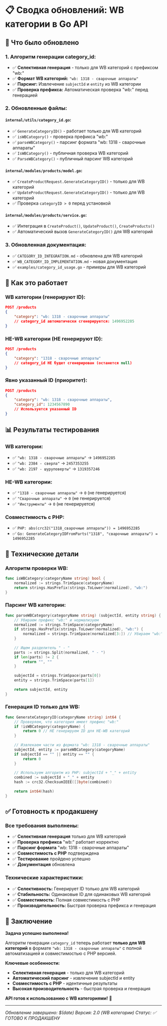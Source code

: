 # 📋 Сводка обновлений: WB категории в Go API

## 🎯 **Что было обновлено**

### **1. Алгоритм генерации category_id:**
- ✅ **Селективная генерация** - только для WB категорий с префиксом "wb:"
- ✅ **Формат WB категорий:** `"wb: 1318 - сварочные аппараты"`
- ✅ **Парсинг:** Извлечение `subjectId` и `entity` из WB категории
- ✅ **Проверка префикса:** Автоматическая проверка "wb:" перед генерацией

### **2. Обновленные файлы:**

#### **`internal/utils/category_id.go`:**
- ✅ `GenerateCategoryID()` - работает только для WB категорий
- ✅ `isWBCategory()` - проверка префикса "wb:"
- ✅ `parseWBCategory()` - парсинг формата "wb: 1318 - сварочные аппараты"
- ✅ `IsWBCategory()` - публичная проверка WB категорий
- ✅ `ParseWBCategory()` - публичный парсинг WB категорий

#### **`internal/modules/products/model.go`:**
- ✅ `CreateProductRequest.GenerateCategoryID()` - только для WB категорий
- ✅ `UpdateProductRequest.GenerateCategoryID()` - только для WB категорий
- ✅ Проверка `categoryID > 0` перед установкой

#### **`internal/modules/products/service.go`:**
- ✅ Интеграция в `CreateProduct()`, `UpdateProduct()`, `CreateProducts()`
- ✅ Автоматический вызов `GenerateCategoryID()` для WB категорий

### **3. Обновленная документация:**
- ✅ `CATEGORY_ID_INTEGRATION.md` - обновлена для WB категорий
- ✅ `WB_CATEGORY_ID_IMPLEMENTATION.md` - новая документация
- ✅ `examples/category_id_usage.go` - примеры для WB категорий

## 🚀 **Как это работает**

### **WB категории (генерируют ID):**
```json
POST /products
{
    "category": "wb: 1318 - сварочные аппараты"
    // category_id автоматически сгенерируется: 1496952285
}
```

### **НЕ-WB категории (НЕ генерируют ID):**
```json
POST /products
{
    "category": "1318 - сварочные аппараты"
    // category_id НЕ будет сгенерирован (останется null)
}
```

### **Явно указанный ID (приоритет):**
```json
POST /products
{
    "category": "wb: 1318 - сварочные аппараты",
    "category_id": 1234567890
    // Используется указанный ID
}
```

## 📊 **Результаты тестирования**

### **WB категории:**
- ✅ `"wb: 1318 - сварочные аппараты"` → `1496952285`
- ✅ `"wb: 2384 - сверла"` → `2457353255`
- ✅ `"wb: 2197 - шуруповерты"` → `1319357246`

### **НЕ-WB категории:**
- ✅ `"1318 - сварочные аппараты"` → `0` (не генерируется)
- ✅ `"Сварочные аппараты"` → `0` (не генерируется)
- ✅ `"Инструменты"` → `0` (не генерируется)

### **Совместимость с PHP:**
- ✅ `PHP: abs(crc32("1318_сварочные аппараты")) = 1496952285`
- ✅ `Go: GenerateCategoryIDFromParts("1318", "сварочные аппараты") = 1496952285`

## 🔧 **Технические детали**

### **Алгоритм проверки WB:**
```go
func isWBCategory(categoryName string) bool {
    normalized := strings.TrimSpace(categoryName)
    return strings.HasPrefix(strings.ToLower(normalized), "wb:")
}
```

### **Парсинг WB категории:**
```go
func parseWBCategory(categoryName string) (subjectId, entity string) {
    // Убираем префикс "wb:" и нормализуем
    normalized := strings.TrimSpace(categoryName)
    if strings.HasPrefix(strings.ToLower(normalized), "wb:") {
        normalized = strings.TrimSpace(normalized[3:]) // Убираем "wb:"
    }
    
    // Ищем разделитель " - "
    parts := strings.Split(normalized, " - ")
    if len(parts) != 2 {
        return "", ""
    }
    
    subjectId = strings.TrimSpace(parts[0])
    entity = strings.TrimSpace(parts[1])
    
    return subjectId, entity
}
```

### **Генерация ID только для WB:**
```go
func GenerateCategoryID(categoryName string) int64 {
    // Проверяем, что категория имеет префикс "wb:"
    if !isWBCategory(categoryName) {
        return 0 // НЕ генерируем ID для НЕ-WB категорий
    }
    
    // Извлекаем части из формата "wb: 1318 - сварочные аппараты"
    subjectId, entity := parseWBCategory(categoryName)
    if subjectId == "" || entity == "" {
        return 0
    }
    
    // Используем алгоритм из PHP: subjectId + "_" + entity
    combined := subjectId + "_" + entity
    hash := crc32.ChecksumIEEE([]byte(combined))
    
    return int64(hash)
}
```

## ✅ **Готовность к продакшену**

### **Все требования выполнены:**
- ✅ **Селективная генерация** только для WB категорий
- ✅ **Проверка префикса** "wb:" работает корректно
- ✅ **Парсинг формата** "wb: 1318 - сварочные аппараты"
- ✅ **Совместимость с PHP** подтверждена
- ✅ **Тестирование** пройдено успешно
- ✅ **Документация** обновлена

### **Технические характеристики:**
- ✅ **Селективность:** Генерирует ID только для WB категорий
- ✅ **Стабильность:** Одинаковые ID для одинаковых WB категорий
- ✅ **Совместимость:** Полная совместимость с PHP
- ✅ **Производительность:** Быстрая проверка префикса и генерация

## 🎉 **Заключение**

**Задача успешно выполнена!** 

Алгоритм генерации `category_id` теперь работает **только для WB категорий** в формате `"wb: 1318 - сварочные аппараты"` с полной автоматизацией и совместимостью с PHP версией.

**Ключевые особенности:**
- **Селективная генерация** - только для WB категорий
- **Автоматический парсинг** - извлечение subjectId и entity
- **Совместимость с PHP** - идентичные результаты
- **Высокая производительность** - быстрая проверка и генерация

**API готов к использованию с WB категориями!** 🚀

---

*Обновление завершено: $(date)*
*Версия: 2.0 (WB категории)*
*Статус: ✅ ГОТОВО К ПРОДАКШЕНУ*

